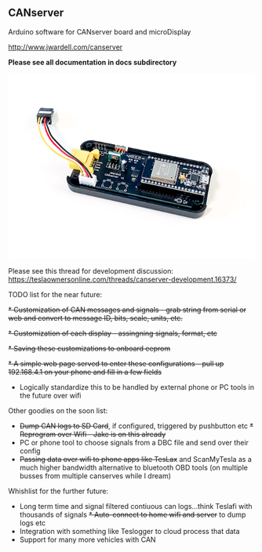 ## CANserver
Arduino software for CANserver board and microDisplay

http://www.jwardell.com/canserver

**Please see all documentation in docs subdirectory**

![CANserver](docs/img/server3d.jpg)

Please see this thread for development discussion:
https://teslaownersonline.com/threads/canserver-development.16373/

TODO list for the near future:

~~* Customization of CAN messages and signals - grab string from serial or web and convert to message ID, bits, scale, units, etc.~~

~~* Customization of each display - assingning signals, format, etc~~

~~* Saving these customizations to onboard eeprom~~

~~* A simple web page served to enter these configurations - pull up 192.168.4.1 on your phone and fill in a few fields~~

* Logically standardize this to be handled by external phone or PC tools in the future over wifi

Other goodies on the soon list:
* ~~Dump CAN logs to SD Card~~, if configured, triggered by pushbutton etc
~~* Reprogram over Wifi - Jake is on this already~~
* PC or phone tool to choose signals from a DBC file and send over their config
* ~~Passing data over wifi to phone apps like TesLax~~ and ScanMyTesla as a much higher bandwidth alternative to bluetooth OBD tools (on multiple busses from multiple canserves while I dream)

Whishlist for the further future:
* Long term time and signal filtered contiuous can logs...think Teslafi with thousands of signals
~~* Auto-connect to home wifi and server~~ to dump logs etc
* Integration with something like Teslogger to cloud process that data
* Support for many more vehicles with CAN
